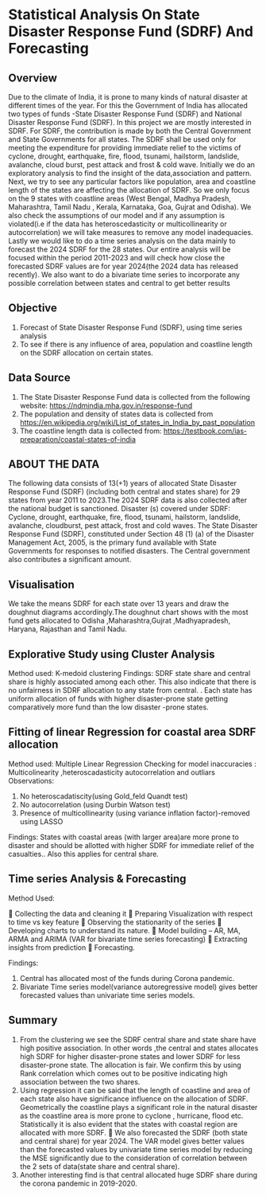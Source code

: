 # Statistical Analysis On State Disaster Response Fund (SDRF) And Forecasting

## Overview
Due to the climate of India, it is prone to many kinds of natural disaster at different times of
the year. For this the Government of India has allocated two types of funds -State Disaster
Response Fund (SDRF) and National Disaster Response Fund (SDRF). In this project we are
mostly interested in SDRF. For SDRF, the contribution is made by both the Central
Government and State Governments for all states. The SDRF shall be used only for meeting
the expenditure for providing immediate relief to the victims of cyclone, drought,
earthquake, fire, flood, tsunami, hailstorm, landslide, avalanche, cloud burst, pest attack
and frost & cold wave. Initially we do an exploratory analysis to find the insight of the
data,association and pattern.
Next, we try to see any particular factors like population, area and coastline length of the
states are affecting the allocation of SDRF. So we only focus on the 9 states with coastline
areas (West Bengal, Madhya Pradesh, Maharashtra, Tamil Nadu , Kerala, Karnataka, Goa,
Gujrat and Odisha). We also check the assumptions of our model and if any assumption is
violated(i.e if the data has heteroscedasticity or multicollinearity or autocorrelation) we will
take measures to remove any model inadequacies.
Lastly we would like to do a time series analysis on the data mainly to forecast the 2024
SDRF for the 28 states. Our entire analysis will be focused within the period 2011-2023 and
will check how close the forecasted SDRF values are for year 2024(the 2024 data has
released recently). We also want to do a bivariate time series to incorporate any possible
correlation between states and central to get better results

## Objective
1. Forecast of State Disaster Response Fund (SDRF), using time series analysis
2. To see if there is any influence of area, population and coastline length on the SDRF
allocation on certain states.

## Data Source
1. The State Disaster Response Fund data is collected from the following website:
https://ndmindia.mha.gov.in/response-fund
2. The population and density of states data is collected from
https://en.wikipedia.org/wiki/List_of_states_in_India_by_past_population
3.   The coastline length data is collected from:
https://testbook.com/ias-preparation/coastal-states-of-india


## ABOUT THE DATA
The following data consists of 13(+1) years of allocated State Disaster Response Fund
(SDRF) (including both central and states share) for 29 states from year 2011 to 2023.The
2024 SDRF data is also collected after the national budget is sanctioned.
Disaster (s) covered under SDRF: Cyclone, drought, earthquake, fire, flood, tsunami,
hailstorm, landslide, avalanche, cloudburst, pest attack, frost and cold waves.
The State Disaster Response Fund (SDRF), constituted under Section 48 (1) (a) of the
Disaster Management Act, 2005, is the primary fund available with State Governments for
responses to notified disasters. The Central government also contributes a significant
amount.

## Visualisation
We take the means SDRF for each state over 13 years and draw the doughnut
diagrams accordingly.The doughnut chart shows with the most fund gets allocated to Odisha
,Maharashtra,Gujrat ,Madhyapradesh, Haryana, Rajasthan and Tamil Nadu.

## Explorative Study using Cluster Analysis
Method used:  K-medoid clustering
Findings:
SDRF state share and central share is highly associated
among each other. This also indicate that there is no unfairness in SDRF
allocation to any state from central. . Each state has uniform allocation of funds with higher
disaster-prone state getting comparatively more fund than the low disaster -prone states. 

## Fitting of linear Regression for coastal area SDRF allocation
Method used: Multiple Linear Regression
Checking for model inaccuracies : Multicolinearity ,heteroscadasticity autocorrelation and outliars
Observations:
1. No heteroscadatiscity(using Gold_feld Quandt test)
2. No autocorrelation (using Durbin Watson test)
3. Presence of multicollinearity (using variance inflation factor)-removed using LASSO

Findings:
States with coastal areas (with larger area)are more prone to
disaster and should be allotted with higher SDRF for immediate relief of the casualties.. Also
this applies for central share.

## Time series Analysis & Forecasting
Method Used:

 Collecting the data and cleaning it
 Preparing Visualization with respect to time vs key feature
 Observing the stationarity of the series
 Developing charts to understand its nature.
 Model building – AR, MA, ARMA and ARIMA (VAR for bivariate time series forecasting)
 Extracting insights from prediction
 Forecasting.

Findings:
1. Central has allocated most of the funds during Corona pandemic.
2. Bivariate Time series model(variance autoregressive model) gives better forecasted values than univariate time series models.

## Summary
1. From the clustering we see the SDRF central share and state share have high positive
association. In other words ,the central and states allocates high SDRF for higher
disaster-prone states and lower SDRF for less disaster-prone state. The allocation is
fair. We confirm this by using Rank correlation which comes out to be positive
indicating high association between the two shares.
2.  Using regression it can be said that the length of coastline and area of each state also
have significance influence on the allocation of SDRF. Geometrically the coastline
plays a significant role in the natural disaster as the coastline area is more prone to
cyclone , hurricane, flood etc. Statistically it is also evident that the states with coastal
region are allocated with more SDRF.
 We also forecasted the SDRF (both state and central share) for year 2024. The VAR
model gives better values than the forecasted values by univariate time series model
by reducing the MSE significantly due to the consideration of correlation between the
2 sets of data(state share and central share).
3.  Another interesting find is that central allocated huge SDRF share during the corona
pandemic in 2019-2020.
